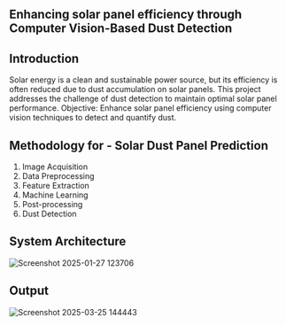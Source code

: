 ## Enhancing solar panel efficiency through Computer Vision-Based Dust Detection 
## Introduction
Solar energy is a clean and sustainable power source, but its efficiency is often reduced due to dust accumulation on solar panels.
This project addresses the challenge of dust detection to maintain optimal solar panel performance.
Objective: Enhance solar panel efficiency using computer vision techniques to detect and quantify dust.
## Methodology for - Solar Dust Panel Prediction
1. Image Acquisition
2. Data Preprocessing
3. Feature Extraction
4. Machine Learning
5. Post-processing
6. Dust Detection
## System Architecture
![Screenshot 2025-01-27 123706](https://github.com/user-attachments/assets/48fd877e-b9e3-4262-a3d2-502a390bf462)
## Output
![Screenshot 2025-03-25 144443](https://github.com/user-attachments/assets/0b96dc7c-9589-4c7f-bb40-f53731077f42)
